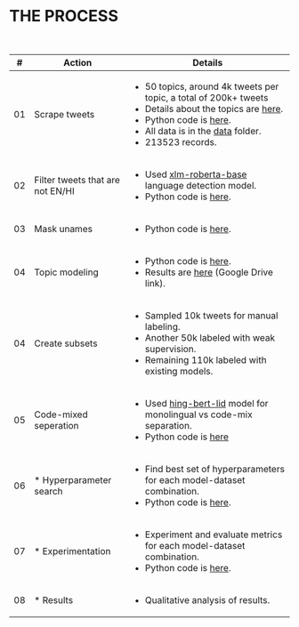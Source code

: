 </br>

# THE PROCESS

</br>

| # | Action 	| Details 	|
|:-----:|--------	|---------	|
| 01   	| Scrape tweets    	| <ul> <li>50 topics, around 4k tweets per topic, a total of 200k+ tweets</li> <li>Details about the topics are [here](https://docs.google.com/spreadsheets/d/1M8wwLU5D1V7Wiis3q7Z2mam1IM129AfawyZZG2W6Z9E/edit#gid=688753965).</li> <li>Python code is [here](https://github.com/nazianafis/MastersThesis/blob/main/preprocessing/scrapeT1.py).</li> <li> All data is in the [data](https://github.com/nazianafis/MastersThesis/tree/main/data) folder.</li> <li>213523 records.</li></ul> |
| 02   	| Filter tweets that are not EN/HI 	| <ul> <li>Used [xlm-roberta-base](https://huggingface.co/papluca/xlm-roberta-base-language-detection) language detection model.</li> <li>Python code is [here](https://github.com/nazianafis/MastersThesis/blob/main/preprocessing/basicLangDetection.ipynb).</li>  </ul> 	|
| 03   	| Mask unames 	| <ul> <li>Python code is [here](https://github.com/nazianafis/MastersThesis/blob/main/preprocessing/maskUsernames.ipynb).</li> </ul>  	|
| 04    | Topic modeling | <ul> <li>Python code is [here](https://github.com/nazianafis/MastersThesis/blob/main/TopicModeling/onModifiedData/TopicModelingFinal.ipynb).</li> <li>Results are [here](https://drive.google.com/drive/u/3/folders/1pC9-FRhxGZRAoW7BfyMBmZrrLIRtuMav) (Google Drive link).</li> </ul>
| 04   	| Create subsets 	| <ul> <li>Sampled 10k tweets for manual labeling.</li> <li>Another 50k labeled with weak supervision.</li> <li>Remaining 110k labeled with existing models.</li> </ul>        	|
| 05   	| Code-mixed seperation | <ul> <li>Used [hing-bert-lid](https://huggingface.co/l3cube-pune/hing-bert-lid) model for monolingual vs code-mix separation.</li> <li>Python code is [here](https://github.com/nazianafis/MastersThesis/blob/main/hyperparam-tuning/AGG_hing-bert_50k.py)</li> </ul> 	|
| 06   	| * Hyperparameter search	| <ul> <li>Find best set of hyperparameters for each model-dataset combination.</li> <li>Python code is [here](https://github.com/nazianafis/MastersThesis/blob/main/hyperparam-tuning/AGG_hing-bert_50k.py).</li> </ul>	|
| 07   	| * Experimentation | <ul> <li>Experiment and evaluate metrics for each model-dataset combination.</li> <li>Python code is [here]().</li> </ul> |
| 08   	| * Results	| <ul> <li>Qualitative analysis of results.</li> </ul> |
